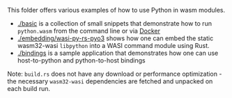 This folder offers various examples of how to use Python in wasm modules.

 - [./basic](./basic/) is a collection of small snippets that demonstrate how to run `python.wasm` from the command line or via [Docker](https://docs.docker.com/get-docker/)
 - [./embedding/wasi-py-rs-pyo3](./embedding/) shows how one can embed the static wasm32-wasi `libpython` into a WASI command module using Rust.
 - [./bindings](./bindings/) is a sample application that demonstrates how one can use host-to-python and python-to-host bindings

 Note: `build.rs` does not have any download or performance optimization - the necessary `wasm32-wasi` dependencies are fetched and unpacked on each build run.
